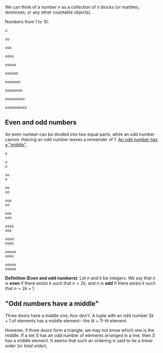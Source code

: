 We can think of a number $n$ as a collection of $n$ blocks (or marbles, dominoes, or any other countable objects).

Numbers from 1 to 10:

```
o

oo

ooo

oooo

ooooo

oooooo

ooooooo

oooooooo

ooooooooo

oooooooooo
```

## Even and odd numbers

An even number can be divided into two equal parts, while an odd number cannot. Halving an odd number leaves a remainder of 1. [An odd number has a "middle"](#odd-numbers-have-a-middle).

```
o

o
o

oo
o

oo
oo

ooo
oo

ooo
ooo

oooo
ooo

oooo
oooo

ooooo
oooo

ooooo
ooooo
```

**Definition (Even and odd numbers)**: Let $n$ and $k$ be integers. We say that $n$ is **even** if there exists $k$ such that $n = 2k$, and $n$ is **odd** if there exists $k$ such that $n = 2k + 1$.

## "Odd numbers have a middle"

Three doors have a middle one; four don't. A tuple with an odd number $2k + 1$ of elements has a middle element--the $(k + 1)$-th element.

However, if three doors form a triangle, we may not know which one is the middle. If a set $S$ has an odd number of elements arranged in a line, then $S$ has a middle element. It seems that such an ordering is said to be a _linear order_ (or _total order_).
